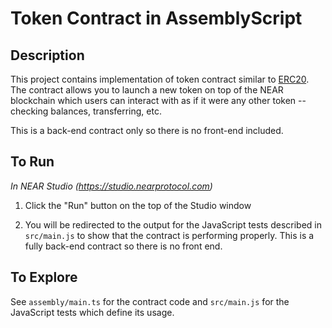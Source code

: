 # Token Contract in AssemblyScript

## Description

This project contains implementation of token contract similar to [ERC20](https://theethereum.wiki/w/index.php/ERC20_Token_Standard). The contract allows you to launch a new token on top of the NEAR blockchain which users can interact with as if it were any other token -- checking balances, transferring, etc.

This is a back-end contract only so there is no front-end included.


## To Run

*In NEAR Studio (https://studio.nearprotocol.com)*

1. Click the "Run" button on the top of the Studio window

2. You will be redirected to the output for the JavaScript tests described in `src/main.js` to show that the contract is performing properly.  This is a fully back-end contract so there is no front end.


## To Explore

See `assembly/main.ts` for the contract code and `src/main.js` for the JavaScript tests which define its usage.
